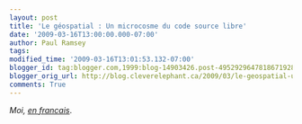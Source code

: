 ```yaml
---
layout: post
title: 'Le géospatial : Un microcosme du code source libre'
date: '2009-03-16T13:00:00.000-07:00'
author: Paul Ramsey
tags: 
modified_time: '2009-03-16T13:01:53.132-07:00'
blogger_id: tag:blogger.com,1999:blog-14903426.post-4952929647818671928
blogger_orig_url: http://blog.cleverelephant.ca/2009/03/le-geospatial-un-microcosme-du-code.html
comments: True
---
```


*Moi, [en francais](http://francais.directionsmag.com/articles.php?article_id=3068)*.

